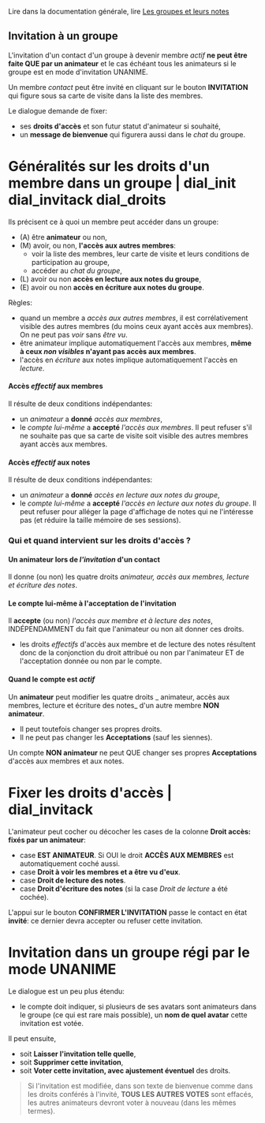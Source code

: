 Lire dans la documentation générale, lire <a href="$$/appli/groupes.html" target="_blank">Les groupes et leurs notes</a>

## Invitation à un groupe
L'invitation d'un contact d'un groupe à devenir membre _actif_ **ne peut être faite QUE par un animateur** et le cas échéant tous les animateurs si le groupe est en mode d'invitation UNANIME.

Un membre _contact_ peut être invité en cliquant sur le bouton **INVITATION** qui figure sous sa carte de visite dans la liste des membres.

Le dialogue demande de fixer:
- ses **droits d'accès** et son futur statut d'animateur si souhaité,
- un **message de bienvenue** qui figurera aussi dans le _chat_ du groupe.

# Généralités sur les droits d'un membre dans un groupe | dial_init dial_invitack dial_droits
Ils précisent ce à quoi un membre peut accéder dans un groupe:
- (A) être **animateur** ou non,
- (M) avoir, ou non, **l'accès aux autres membres**:
  - voir la liste des membres, leur carte de visite et leurs conditions de participation au groupe,
  - accéder au _chat du groupe_,
- (L) avoir ou non **accès en lecture aux notes du groupe**,
- (E) avoir ou non **accès en écriture aux notes du groupe**.

Règles:
- quand un membre a _accès aux autres membres_, il est corrélativement visible des autres membres (du moins ceux ayant accès aux membres). On ne peut pas _voir_ sans _être vu_.
- être animateur implique automatiquement l'accès aux membres, **même à ceux _non visibles_ n'ayant pas accès aux membres**.
- l'accès en _écriture_ aux notes implique automatiquement l'accès en _lecture_.

#### Accès _effectif_ aux membres
Il résulte de deux conditions indépendantes:
- un _animateur_ a **donné** _accès aux membres_,
- le _compte lui-même_ a **accepté** _l'accès aux membres_. Il peut refuser s'il ne souhaite pas que sa carte de visite soit visible des autres membres ayant accès aux membres.

#### Accès _effectif_ aux notes
Il résulte de deux conditions indépendantes:
- un _animateur_ a **donné** _accès en lecture aux notes du groupe_,
- le _compte lui-même_ a **accepté** _l'accès en lecture aux notes du groupe_. Il peut refuser pour alléger la page d'affichage de notes qui ne l'intéresse pas (et réduire la taille mémoire de ses sessions). 

### Qui et quand intervient sur les droits d'accès ?

#### Un animateur lors de _l'invitation_ d'un contact
Il donne (ou non) les quatre droits _animateur, accès aux membres, lecture et écriture des notes_.

#### Le compte lui-même à l'acceptation de l'invitation
Il **accepte** (ou non) _l'accès aux membre et à lecture des notes_, INDÉPENDAMMENT du fait que l'animateur ou non ait donner ces droits.
- les droits _effectifs_ d'accès aux membre et de lecture des notes résultent donc de la conjonction du droit attribué ou non par l'animateur ET de l'acceptation donnée ou non par le compte.

#### Quand le compte est _actif_
Un **animateur** peut modifier les quatre droits _ animateur, accès aux membres, lecture et écriture des notes_ d'un autre membre **NON animateur**. 
- Il peut toutefois changer ses propres droits.
- Il ne peut pas changer les **Acceptations** (sauf les siennes).

Un compte **NON animateur** ne peut QUE changer ses propres **Acceptations** d'accès aux membres et aux notes.

# Fixer les droits d'accès | dial_invitack
L'animateur peut cocher ou décocher les cases de la colonne **Droit accès: fixés par un animateur**:
- case **EST ANIMATEUR**. Si OUI le droit **ACCÈS AUX MEMBRES** est automatiquement coché aussi.
- case **Droit à voir les membres et a être vu d'eux**. 
- case **Droit de lecture des notes**. 
- case **Droit d'écriture des notes** (si la case _Droit de lecture_ a été cochée).

L'appui sur le bouton **CONFIRMER L'INVITATION** passe le contact en état **invité**: ce dernier devra accepter ou refuser cette invitation.

# Invitation dans un groupe régi par le mode UNANIME
Le dialogue est un peu plus étendu:
- le compte doit indiquer, si plusieurs de ses avatars sont animateurs dans le groupe (ce qui est rare mais possible), un **nom de quel avatar** cette invitation est votée.

Il peut ensuite,
- soit **Laisser l'invitation telle quelle**,
- soit **Supprimer cette invitation**,
- soit **Voter cette invitation, avec ajustement éventuel** des droits.

> Si l'invitation est modifiée, dans son texte de bienvenue comme dans les droits conférés à l'invité, **TOUS LES AUTRES VOTES** sont effacés, les autres animateurs devront voter à nouveau (dans les mêmes termes).

